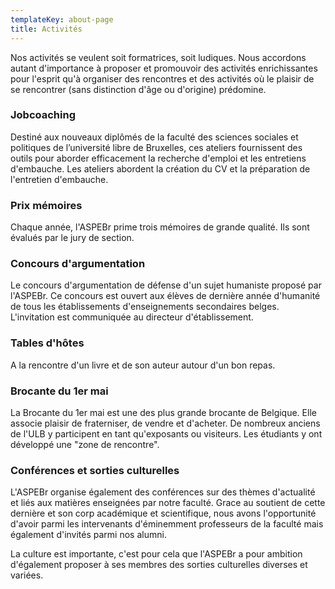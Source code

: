 ```yaml
---
templateKey: about-page
title: Activités
---
```

Nos activités se veulent soit formatrices, soit ludiques. Nous accordons autant d'importance à proposer et promouvoir des activités enrichissantes pour l'esprit qu'à organiser des rencontres et des activités où le plaisir de se rencontrer (sans distinction d'âge ou d'origine) prédomine.

### Jobcoaching

Destiné aux nouveaux diplômés de la faculté des sciences sociales et politiques de l’université libre de Bruxelles, ces ateliers fournissent des outils pour aborder efficacement la recherche d'emploi et les entretiens d'embauche. Les ateliers abordent la création du CV et la préparation de l'entretien d'embauche.

### Prix mémoires

Chaque année, l'ASPEBr prime  trois mémoires de grande qualité. Ils sont évalués par le jury de section.

### Concours d'argumentation

Le concours d'argumentation de défense d'un sujet humaniste proposé par l'ASPEBr. Ce concours est ouvert aux élèves de dernière année d'humanité de tous les établissements d'enseignements secondaires belges. L'invitation est communiquée au directeur d'établissement.

### Tables d'hôtes

A la rencontre d'un livre et de son auteur autour d'un bon repas.

### Brocante du 1er mai

La Brocante du 1er mai est une des plus grande brocante de Belgique. Elle associe plaisir de fraterniser, de vendre et d'acheter. De nombreux anciens de l'ULB y participent en tant qu'exposants ou visiteurs. Les étudiants y ont développé une "zone de rencontre".

### Conférences et sorties culturelles

L'ASPEBr organise également des conférences sur des thèmes d'actualité et liés aux matières enseignées par notre faculté. Grace au soutient de cette dernière et son corp académique et scientifique, nous avons l'opportunité d'avoir parmi les intervenants d'éminemment professeurs de la faculté mais également d'invités parmi nos alumni. 

La culture est importante, c'est pour cela que l'ASPEBr a pour ambition d'également proposer à ses membres des sorties culturelles diverses et variées.
